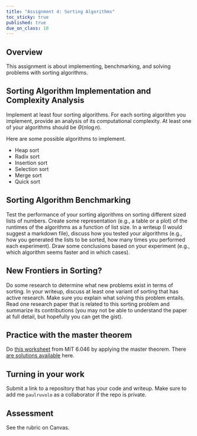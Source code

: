 ```yaml
---
title: "Assignment 4: Sorting Algorithms"
toc_sticky: true
published: true
due_on_class: 10
---
```


## Overview

This assignment is about implementing, benchmarking, and solving problems with sorting algorithms.

## Sorting Algorithm Implementation and Complexity Analysis

Implement at least four sorting algorithms.  For each sorting algorithm you implement, provide an analysis of its computational complexity.  At least one of your algorithms should be $\Theta(n \log n)$.

Here are some possible algorithms to implement.
* Heap sort
* Radix sort
* Insertion sort
* Selection sort
* Merge sort
* Quick sort


## Sorting Algorithm Benchmarking

Test the performance of your sorting algorithms on sorting different sized lists of numbers.  Create some representation (e.g., a table or a plot) of the runtimes of the algorithms as a function of list size.  In a writeup (I would suggest a markdown file), discuss how you tested your algorithms (e.g., how you generated the lists to be sorted, how many times you performed each experiment).  Draw some conclusions based on your experiment (e.g., which algorithm seems faster and in which cases).

## New Frontiers in Sorting?

Do some research to determine what new problems exist in terms of sorting.  In your writeup, discuss at least one variant of sorting that has active research.  Make sure you explain what solving this problem entails.  Read one research paper that is related to this sorting problem and summarize its contributions (you may not be able to understand the paper at full detail, but hopefully you can get the gist).

## Practice with the master theorem

Do [this worksheet](https://courses.csail.mit.edu/6.046/spring02/handouts/master.pdf) from MIT 6.046 by applying the master theorem.  There [are solutions available](https://courses.csail.mit.edu/6.046/spring02/handouts/mastersol.pdf) here.

## Turning in your work

Submit a link to a repository that has your code and writeup.  Make sure to add me ``paulruvolo`` as a collaborator if the repo is private.

## Assessment

See the rubric on Canvas.
